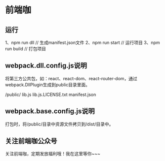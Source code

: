 # 前端咖

## 运行
1、npm run dll    // 生成manifest.json文件
2、npm run start  // 运行项目
3、npm run build  // 打包项目

## webpack.dll.config.js说明
将第三方公共包，如：react、react-dom、react-router-dom，通过webpack.DllPlugin生成到public目录里面。

/public/
	lib.js
	lib.js.LICENSE.txt
	manifest.json

## webpack.base.config.js说明
打包时，将/public/目录中资源文件拷贝到/dist/目录中。

## 关注前端咖公众号
关注前端咖，定期发放福利哦！我在这里等你~~~